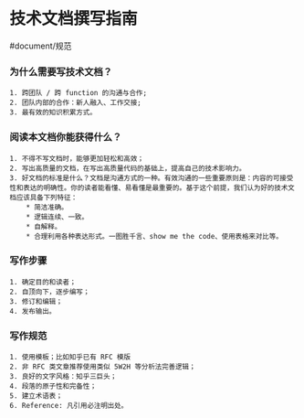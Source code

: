 # 技术文档撰写指南 
#document/规范

### 为什么需要写技术文档？
	1. 跨团队 / 跨 function 的沟通与合作;
	2. 团队内部的合作：新人融入、工作交接;
	3. 最有效的知识积累方式。

### 阅读本文档你能获得什么？
	1. 不得不写文档时，能够更加轻松和高效；
	2. 写出高质量的文档，在写出高质量代码的基础上，提高自己的技术影响力。
	3. 好文档的标准是什么？文档是沟通方式的一种。有效沟通的一些重要原则是：内容的可接受性和表达的明确性。你的读者能看懂、易看懂是最重要的。基于这个前提，我们认为好的技术文档应该具备下列特征：
		* 简洁准确。
		* 逻辑连续、一致。
		* 自解释。
		* 合理利用各种表达形式。一图胜千言、show me the code、使用表格来对比等。
		
### 写作步骤
	1. 确定目的和读者；
	2. 自顶向下，逐步编写；
	3. 修订和编辑；
	4. 发布输出。

### 写作规范
	1. 使用模板；比如知乎已有 RFC 模版
	2. 非 RFC 类文章推荐使用类似 5W2H 等分析法完善逻辑；
	3. 良好的文字风格：知乎三巨头；
	4. 段落的原子性和完备性；
	5. 建立术语表；
	6. Reference: 凡引用必注明出处。
